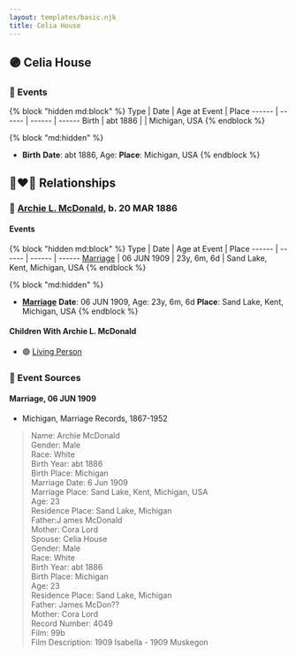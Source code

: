 ```yaml
---
layout: templates/basic.njk
title: Celia House
---
```

## 🟣 Celia House


### 📆 Events

{% block "hidden md:block" %}
Type | Date | Age at Event | Place
------ | ------ | ------ | ------
Birth | abt 1886 |  | Michigan, USA
{% endblock %}

{% block "md:hidden" %}
- **Birth**
**Date**: abt 1886, Age:
**Place**: Michigan, USA
{% endblock %}

## 👩‍❤️‍👨 Relationships

### 🔵 [Archie L. McDonald](/people/5/52644506), b. 20 MAR 1886

#### Events

{% block "hidden md:block" %}
Type | Date | Age at Event | Place
------ | ------ | ------ | ------
[Marriage](#event-family-0-event-0) | 06 JUN 1909 | 23y, 6m, 6d | Sand Lake, Kent, Michigan, USA
{% endblock %}

{% block "md:hidden" %}
- **[Marriage](#event-family-0-event-0)**
**Date**: 06 JUN 1909, Age: 23y, 6m, 6d
**Place**: Sand Lake, Kent, Michigan, USA
{% endblock %}

#### Children With Archie L. McDonald
* 🟣 [Living Person](/people/1/1324224)
### 📰 Event Sources

#### <a id="event-family-0-event-0"></a> Marriage, 06 JUN 1909
* Michigan, Marriage Records, 1867-1952
>   
  > Name: Archie McDonald  
  > Gender: Male  
  > Race: White  
  > Birth Year: abt 1886  
  > Birth Place: Michigan  
  > Marriage Date: 6 Jun 1909  
  > Marriage Place: Sand Lake, Kent, Michigan, USA  
  > Age: 23  
  > Residence Place: Sand Lake, Michigan  
  > Father:J ames McDonald  
  > Mother: Cora Lord  
  > Spouse: Celia House  
  > Gender: Male  
  > Race: White  
  > Birth Year: abt 1886  
  > Birth Place: Michigan  
  > Age: 23  
  > Residence Place: Sand Lake, Michigan  
  > Father: James McDon??  
  > Mother: Cora Lord  
  > Record Number: 4049  
  > Film: 99b  
  > Film Description: 1909 Isabella - 1909 Muskegon